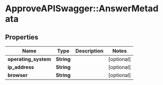 # ApproveAPISwagger::AnswerMetadata

## Properties
Name | Type | Description | Notes
------------ | ------------- | ------------- | -------------
**operating_system** | **String** |  | [optional] 
**ip_address** | **String** |  | [optional] 
**browser** | **String** |  | [optional] 


